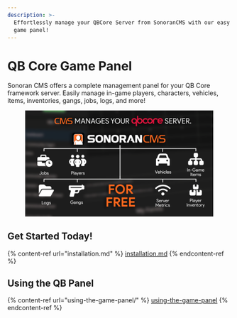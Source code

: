 ```yaml
---
description: >-
  Effortlessly manage your QBCore Server from SonoranCMS with our easy to use
  game panel!
---
```


# QB Core Game Panel

Sonoran CMS offers a complete management panel for your QB Core framework server. Easily manage in-game players, characters, vehicles, items, inventories, gangs, jobs, logs, and more!

<figure><img src="../../.gitbook/assets/image (1) (1) (1) (1) (1) (1) (1).png" alt=""><figcaption></figcaption></figure>

## Get Started Today!

{% content-ref url="installation.md" %}
[installation.md](installation.md)
{% endcontent-ref %}

## Using the QB Panel

{% content-ref url="using-the-game-panel/" %}
[using-the-game-panel](using-the-game-panel/)
{% endcontent-ref %}
